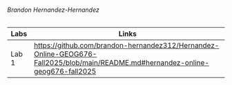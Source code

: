 ###### Brandon Hernandez-Hernandez
Labs | Links 
--- | ---
Lab 1 |  https://github.com/brandon-hernandez312/Hernandez-Online-GEOG676-Fall2025/blob/main/README.md#hernandez-online-geog676-fall2025
